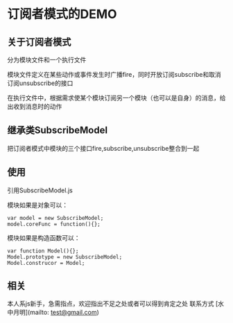 # 订阅者模式的DEMO

## 关于订阅者模式

分为模块文件和一个执行文件

模块文件定义在某些动作或事件发生时广播fire，同时开放订阅subscribe和取消订阅unsubscribe的接口

在执行文件中，根据需求使某个模块订阅另一个模块（也可以是自身）的消息，给出收到消息时的动作

## 继承类SubscribeModel

把订阅者模式中模块的三个接口fire,subscribe,unsubscribe整合到一起


## 使用

引用SubscribeModel.js

模块如果是对象可以：

    var model = new SubscribeModel;
    model.coreFunc = function(){};

模块如果是构造函数可以：

    var function Model(){};
    Model.prototype = new SubscribeModel;
    Model.construcor = Model;

## 相关

本人系js新手，急需指点，欢迎指出不足之处或者可以得到肯定之处
联系方式 [水中月明](mailto: test@gmail.com)